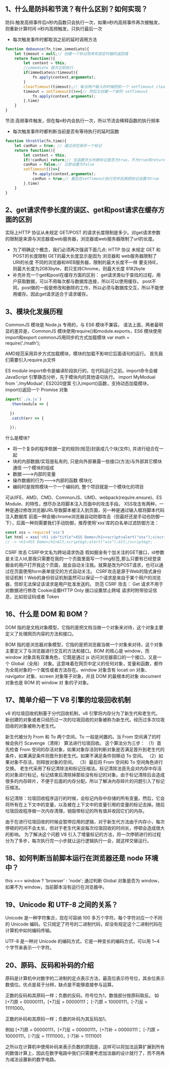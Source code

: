 ## 1、什么是防抖和节流？有什么区别？如何实现？
防抖:触发高频事件后n秒内函数只会执行一次，如果n秒内高频事件再次被触发，则重新计算时间
n秒内高频触发，只执行最后一次
* 每次触发事件时都取消之前的延时调用方法
```javascript
function debounce(fn,time,immediate){
    let timeout = null;// 创建一个标记用来存放定时器的返回值
    return function(){
        let context = this;
        //immediate 首次立即执行
        if(immediate&&!timeout){
            fn.apply(context,arguments);
        }
        clearTimeout(timeout);// 每当用户输入的时候把前一个 setTimeout clear 掉
        timeout = setTimeout(()=>{// 然后又创建一个新的 setTimeout
            fn.apply(context,arguments);
        },time)
    }
}
```
节流:高频事件触发，但在每n秒内会执行一次，所以节流会稀释函数的执行频率
* 每次触发事件时都判断当前是否有等待执行的延时函数
```javascript
function throttle(fn,time){
    let canRun = true; // 通过闭包保存一个标记
    return function(){
        let context = this;
        if(!canRun) return;// 在函数开头判断标记是否为true，不为true则return
        canRun = false;// 立即设置为false
        setTimeout(()=>{
            fn.apply(context,arguments);
            canRun = true;// 最后在setTimeout执行完毕后再把标记设置为true
        },time)
    }
}
```

## 2、get请求传参长度的误区、get和post请求在缓存方面的区别
实际上HTTP 协议从未规定 GET/POST 的请求长度限制是多少。对get请求参数的限制是来源与浏览器或web服务器，浏览器或web服务器限制了url的长度。

* 为了明确这个概念，我们必须再次强调下面几点:
HTTP 协议 未规定 GET 和POST的长度限制
GET的最大长度显示是因为 浏览器和 web服务器限制了 URI的长度
不同的浏览器和WEB服务器，限制的最大长度不一样
要支持IE，则最大长度为2083byte，若只支持Chrome，则最大长度 8182byte
* 补充补充一个get和post在缓存方面的区别：
get请求类似于查找的过程，用户获取数据，可以不用每次都与数据库连接，所以可以使用缓存。
post不同，post做的一般是修改和删除的工作，所以必须与数据库交互，所以不能使用缓存。因此get请求适合于请求缓存。

## 3、模块化发展历程
CommonJS 模块是 Node.js 专用的，与 ES6 模块不兼容。
语法上面，两者最明显的差异是，CommonJS 模块使用require()和module.exports，ES6 模块使用import和export
commonJS用同步的方式加载模块 var math = require('./math');

AMD规范采用异步方式加载模块，模块的加载不影响它后面语句的运行。
首先我们需要引入require.js文件

ES module import命令是编译阶段执行的，在代码运行之前。import命令会被 JavaScript 引擎静态分析，先于模块内的其他语句执行。
import MyModual from './myModual';
ES2020提案 引入import()函数，支持动态加载模块，import()返回一个 Promise 对象
```javascript
import(`./a.js`)
  .then(module => {
    
  })
  .catch(err => {
    
  });
```

什么是模块?
* 将一个复杂的程序依据一定的规则(规范)封装成几个块(文件), 并进行组合在一起
* 块的内部数据/实现是私有的, 只是向外部暴露一些接口(方法)与外部其它模块通信
一个模块的组成
* 数据--->内部的变量
* 操作数据的行为--->内部的函数
模块化
* 编码时是按照模块一个一个编码的, 整个项目就是一个模块化的项目

可从IIFE、AMD、CMD、CommonJS、UMD、webpack(require.ensure)、ES Module、<script type="module"> 这几个角度考虑。
模块化主要是用来抽离公共代码，隔离作用域，避免变量冲突等。
* IIFE：使用自执行函数来编写模块化，特点：在一个单独的函数作用域中执行代码，避免变量冲突。
```javascript
(function(){
  return {
    data:[]
  }
})()
```
* AMD：使用requireJS 来编写模块化，特点：依赖必须提前声明好。
```javascript
define('./index.js',function(code){
    // code 就是index.js 返回的内容
})
```
* CMD：使用seaJS 来编写模块化，特点：支持动态引入依赖文件。
```javascript
define(function(require, exports, module) {  
  var indexCode = require('./index.js');
})
```
* CommonJS：nodejs 中自带的模块化。
```javascript
var fs = require('fs');
```
* UMD：兼容AMD，CommonJS 模块化语法。
* webpack(require.ensure)：webpack 2.x 版本中的代码分割。
* ES Modules：ES6 引入的模块化，支持import 来引入另一个 js 。
```javascript
import a from 'a';
```

## 4、['1','2','3'].map(parseInt) 输出什么,为什么？
输出：[1, NaN, NaN]
首先让我们回顾一下，map函数的第一个参数callback：
var new_array = arr.map(function callback(currentValue[, index[, array]]) { // Return element for new_array }[, thisArg])这个callback一共可以接收三个参数，其中第一个参数代表当前被处理的元素，而第二个参数代表该元素的索引。

而parseInt则是用来解析字符串的，使字符串成为指定基数的整数。parseInt(string, radix)接收两个参数，第一个表示被处理的值（字符串），第二个表示为解析时的基数。
了解这两个函数后，我们可以模拟一下运行情况
* parseInt('1', 0) //radix为0时，且string参数不以“0x”和“0”开头时，按照10为基数处理。这个时候返回1
* parseInt('2', 1) //基数为1（1进制）表示的数中，最大值小于2，所以无法解析，返回NaN
* parseInt('3', 2) //基数为2（2进制）表示的数中，最大值小于3，所以无法解析，返回NaN
map函数返回的是一个数组，所以最后结果为[1, NaN, NaN]

## 5、http和https的区别？
http传输的数据都是未加密的，也就是明文的，网景公司设置了SSL协议来对http协议传输的数据进行加密处理，简单来说https协议是由http和ssl协议构建的可进行加密传输和身份认证的网络协议，比http协议的安全性更高。主要的区别如下：

* Https协议需要ca证书，费用较高。
* http是超文本传输协议，信息是明文传输，https则是具有安全性的ssl加密传输协议。
* 使用不同的链接方式，端口也不同，一般而言，http协议的端口为80，https的端口为443
* http的连接很简单，是无状态的；HTTPS协议是由SSL+HTTP协议构建的可进行加密传输、身份认证的网络协议，比http协议安全。

## 6、为什么虚拟dom会提高性能?
虚拟dom相当于在js和真实dom中间加了一个缓存，利用dom diff算法避免了没有必要的dom操作，从而提高性能。
具体实现步骤如下：
用 JavaScript 对象结构表示 DOM 树的结构；然后用这个树构建一个真正的 DOM 树，插到文档当中
当状态变更的时候，重新构造一棵新的对象树。然后用新的树和旧的树进行比较，记录两棵树差异
把2所记录的差异应用到步骤1所构建的真正的DOM树上，视图就更新了。

## 7、变量的赋值可以分为三个阶段
创建变量，在内存中开辟空间
初始化变量，将变量初始化为undefined
真正赋值

* 关于let、var和function：
let的「创建」过程被提升了，但是初始化没有提升。
var的「创建」和「初始化」都被提升了。
function的「创建」「初始化」和「赋值」都被提升了。

## 8、下面代码中什么时候会输出1？
```javascript
var a = ?;
if(a == 1 && a == 2 && a == 3){
     conso.log(1);
}
```
因为==会进行隐式类型转换 所以我们重写toString方法就可以了
```javascript
var a = {
  i: 1,
  toString() {
    return a.i++;
  }
}
```

## 9、下面代码输出的结果是什么？
```javascript
var a = {n: 2};
var b = a;
a.x = a = {n: 2};

console.log(a.x)     
console.log(b.x)
//undefined {n:2}
```
首先，a和b同时引用了{n:2}对象，接着执行到a.x = a = {n：2}语句，尽管赋值是从右到左的没错，但是.的优先级比=要高，所以这里首先执行a.x，相当于为a（或者b）所指向的{n:2}对象新增了一个属性x，即此时对象将变为{n:2;x:undefined}。之后按正常情况，从右到左进行赋值，此时执行a ={n:2}的时候，a的引用改变，指向了新对象{n：2},而b依然指向的是旧对象。之后执行a.x = {n：2}的时候，并不会重新解析一遍a，而是沿用最初解析a.x时候的a，也即旧对象，故此时旧对象的x的值为{n：2}，旧对象为 {n:2;x:{n：2}}，它被b引用着。后面输出a.x的时候，又要解析a了，此时的a是指向新对象的a，而这个新对象是没有x属性的，故访问时输出undefined；而访问b.x的时候，将输出旧对象的x的值，即{n:2}。

## 10、下面代码的输出是什么?
```javascript
function checkAge(data) {
  if (data === { age: 18 }) {
    console.log("You are an adult!");
  } else if (data == { age: 18 }) {
    console.log("You are still an adult.");
  } else {
    console.log(`Hmm.. You don't have an age I guess`);
  }
}

checkAge({ age: 18 });//Hmm.. You don't have an age I guess
```
在比较相等性，原始类型通过它们的值进行比较，而对象通过它们的引用进行比较。JavaScript检查对象是否具有对内存中相同位置的引用。
我们作为参数传递的对象和我们用于检查相等性的对象在内存中位于不同位置，所以它们的引用是不同的。

## 11、下面代码的输出是什么?
```javascript
onst obj = { 1: "a", 2: "b", 3: "c" };
const set = new Set([1, 2, 3, 4, 5]);

obj.hasOwnProperty("1");//true
obj.hasOwnProperty(1);//true
set.has("1");//false
set.has(1);//true
```
所有对象键（不包括Symbols）都会被存储为字符串，即使你没有给定字符串类型的键。这就是为什么obj.hasOwnProperty（'1'）也返回true。
上面的说法不适用于Set。在我们的Set中没有“1”：set.has（'1'）返回false。它有数字类型1，set.has（1）返回true。

## 12、下面代码的输出是什么?
这题考察的是对象的键名的转换。
对象的键名只能是字符串和 Symbol 类型。
其他类型的键名会被转换成字符串类型。
对象转字符串默认会调用 toString 方法。
```javascript
// example 1
var a={}, b='123', c=123;
a[b]='b';
// c 的键名会被转换成字符串'123'，这里会把 b 覆盖掉。
a[c]='c';  
// 输出 c
console.log(a[b]);

// example 2
var a={}, b=Symbol('123'), c=Symbol('123');  
// b 是 Symbol 类型，不需要转换。
a[b]='b';
// c 是 Symbol 类型，不需要转换。任何一个 Symbol 类型的值都是不相等的，所以不会覆盖掉 b。
a[c]='c';
// 输出 b
console.log(a[b]);

// example 3
var a={}, b={key:'123'}, c={key:'456'};  
// b 不是字符串也不是 Symbol 类型，需要转换成字符串。
// 对象类型会调用 toString 方法转换成字符串 [object Object]。
a[b]='b';
// c 不是字符串也不是 Symbol 类型，需要转换成字符串。
// 对象类型会调用 toString 方法转换成字符串 [object Object]。这里会把 b 覆盖掉。
a[c]='c';  
// 输出 c
console.log(a[b]);
```

## 13、ES Module和CommonJS的区别
1.使用区别
```javascript
// 1-1：ES Module
export let yyy = value2
export default {xxx, yyy}
import {xxx, yyy} from '模块名/模块相对路径'
// 1-2：CommonJS
exports.xxx = value
module.exports = value
var module = require('模块名/模块相对路径')
```
2.esm属于编译时加载，即静态加载。在编译阶段就能确定模块之间的依赖关系，以及输入和输出的变量。
com属于运行时加载，只有在代码运行时，才能确定这些东西。esm的好处可以做到 tree shaking。
3.esm可以加载模块的部分内容，com是加载模块的整个对象，再取到具体内容。但esm如果使用export default也是加载模块的整个对象的
4.esm输出的是值的引用，com输出的是值的拷贝。
5.esm属于编译时加载，无法做到运行时加载。有一个方案，使用import**函数**，完成运行时加载，也就是动态加载。
import函数和require都是运行时加载，区别在于import是异步加载【返回一个promise】，require是同步加载。

## 14、http 协议
HTTP/1.0：最早的http只是使用在一些较为简单的网页上和网络请求上，所以比较简单，每次请求都打开一个新的TCP链接，收到响应之后立即断开连接。
HTTP/1.1：
HTTP/1.1 引入了更多的缓存控制策略，如Entity tag，If-Unmodified-Since, If-Match, If-None-Match等
HTTP/1.1 允许范围请求，即在请求头中加入Range头部
HTTP/1.1 的请求消息和响应消息都必须包含Host头部，以区分同一个物理主机中的不同虚拟主机的域名
HTTP/1.1 默认开启持久连接，在一个TCP连接上可以传送多个HTTP请求和响应，减少了建立和关闭连接的消耗和延迟。
HTTP/2.0：
在 HTTP/2 中，有两个非常重要的概念，分别是帧（frame）和流（stream），理解这两个概念是理解下面多路复用的前提。 帧代表数据传输的最小的单位，每个帧都有序列标识表明该帧属于哪个流，流也就是多个帧组成的数据流，每个流表示一个请求。
区别：HTTP/2.0的协议解析采用二进制格式、多路复用、头部压缩、服务端推送
HTTP/3.0：
Google 基于 UDP 协议推出了一个的 QUIC 协议，并且使用在了 HTTP/3 上。
优点：避免包阻塞、快速重启会话

正向代理：客户为了从源服务器中取得内容，由客户端向代理服务器发出请求，并指定目标访问服务器，然后，代理服务器向源服务器转交需求，并将获得的内容返回给客户端。需要注意的是，在正向代理过程中隐藏了真实请求的客户端，即服务端不知道真实请求客户是谁。（科学上网）

反向代理：客户端向反向代理发出请求，反向代理服务器收到请求后判断请求走向何处，然后再将结果反馈给客户端。同样需要注意的是，在反向代理过程中，隐藏了内部服务器的信息，用户不需要知道是具体哪一台服务器提供的服务，只要知道反向代理服务器是谁就好了，我们甚至可以把反向代理服务器当做真正服务器看待。这种形式的代理通常被用作实现负载均衡，比如Nginx就是一种出色的反向代理服务器。

HTTPS和HTTP的区别主要如下：
* HTTPS协议需要到CA（证书颁发机构）申请证书。
* HTTP协议运行在TCP之上，所有传输的内容都是明文，HTTPS运行在SSL/TLS之上，SSL/TLS运行在TCP之上，所有传输的内容都经过加密的。
* HTTP和HTTPS使用的是完全不同的连接方式，用的端口也不一样，前者是80，后者是443。
* http的连接很简单，是无状态的；HTTPS协议是由HTTP+SSL协议构建的可进行加密传输、身份认证的网络协议，可以有效的防止运营商劫持，解决了防劫持的一个大问题，比http协议安全。

## 15、WEB安全防范
XSS 攻击
XSS 攻击全称跨站脚本攻击，是利用html可以执行<script>alert(1)</script>的特性，想尽办法将脚本注入页面中的攻击手段。
XSS攻击有两种，一种是通过修改浏览器URL导致脚本被注入到页面，另一种是通过输入框将脚本代码注入数据库
前面一种会被chrome浏览器自动防御攻击（但最好还是手动也防御一下），后面一种则需要我们手动防御，推荐使用'xss'库的白名单过滤防御方法：
```javascript
const xss = require('xss')
let html = xss('<h1 id="title">XSS Demo</h1><script>alert("xss");</script>')
// -> <h1>XSS Demo</h1>&lt;script&gt;alert("xss");&lt;/script&gt;
```
CSRF 攻击
CSRF中文名为跨站请求伪造
假如掘金有个加关注的GET接口，id参数是关注人Id,那我只需要在我的一个页面里面写一个img标签,那么只要有已经登录掘金的用户打开我这个页面，就会自动关注我。就算是改为POST请求，也可以通过在页面使用form表单提交的方式自动关注。
CSRF攻击是源于Web的隐式身份验证机制！Web的身份验证机制虽然可以保证一个请求是来自于某个用户的浏览器，但却无法保证该请求是用户批准发送的。
防范 CSRF 攻击：
Get 请求不用于对数据进行修改
Cookie设置HTTP Only
接口设置禁止跨域
请求时附带验证信息，比如验证码或者 Token

## 16、什么是 DOM 和 BOM？
DOM 指的是文档对象模型，它指的是把文档当做一个对象来对待，这个对象主要定义了处理网页内容的方法和接口。

BOM 指的是浏览器对象模型，它指的是把浏览器当做一个对象来对待，这个对象主要定义了与浏览器进行交互的方法和接口。BOM
的核心是 window，而 window 对象具有双重角色，它既是通过 js 访问浏览器窗口的一个接口，又是一个 Global（全局）
对象。这意味着在网页中定义的任何对象，变量和函数，都作为全局对象的一个属性或者方法存在。window 对象含有 locati
on 对象、navigator 对象、screen 对象等子对象，并且 DOM 的最根本的对象 document 对象也是 BOM 的 window 对
象的子对象。


## 17、简单介绍一下 V8 引擎的垃圾回收机制
v8 的垃圾回收机制基于分代回收机制，v8 引擎将内存分为了新生代和老生代。
新创建的对象或者只经历过一次的垃圾回收的对象被称为新生代。经历过多次垃圾回收的对象被称为老生代。

新生代被分为 From 和 To 两个空间，To 一般是闲置的。当 From 空间满了的时候会执行 Scavenge（清除） 算法进行垃圾回收。
这个算法分为三步：
（1）首先检查 From 空间的存活对象，如果对象存活则判断对象是否满足晋升到老生代的条件，如果满足条件则晋升到老生代。如果不满足条件则移动 To 空间。
（2）如果对象不存活，则释放对象的空间。
（3）最后将 From 空间和 To 空间角色进行交换。
老生代采用了标记清除法和标记压缩法。标记清除法首先会对内存中存活的对象进行标记，标记结束后清除掉那些没有标记的对象。由于标记清除后会造成很多的内存碎片，不便于后面的内存分配。所以了解决内存碎片的问题引入了标记压缩法。

标记清除：垃圾回收程序运行的时候，会标记内存中存储的所有变量。然后，它会将所有在上下文中的变量，以及被在上下文中的变量引用的变量的标记去掉。随后垃圾回收程序做一次内存清理，销毁带标记的所有值并收回它们的内存。

由于在进行垃圾回收的时候会暂停应用的逻辑，对于新生代方法由于内存小，每次停顿的时间不会太长，但对于老生代来说每次垃圾回收的时间长，停顿会造成很大的影响。 为了解决这个问题 V8 引入了增量标记的方法，将一次停顿进行的过程分为了多步，每次执行完一小步就让运行逻辑执行一会，就这样交替运行。

## 18、如何判断当前脚本运行在浏览器还是 node 环境中？
this === window ? 'browser' : 'node';
通过判断 Global 对象是否为 window，如果不为 window，当前脚本没有运行在浏览器中。


## 19、Unicode 和 UTF-8 之间的关系？
Unicode 是一种字符集合，现在可容纳 100 多万个字符。每个字符对应一个不同的 Unicode 编码，它只规定了符号的二进制代码，却没有规定这个二进制代码在计算机中如何编码传输。

UTF-8 是一种对 Unicode 的编码方式，它是一种变长的编码方式，可以用 1~4 个字节来表示一个字符。


## 20、原码、反码和补码的介绍
原码是计算机中对数字的二进制的定点表示方法，最高位表示符号位，其余位表示数值位。优点是易于分辨，缺点是不能够直接参与运算。

正数的反码和其原码一样；负数的反码，符号位为1，数值部分按原码取反。
如 [+7]原 = 00000111，[+7]反 = 00000111； [-7]原 = 10000111，[-7]反 = 11111000。

正数的补码和其原码一样；负数的补码为其反码加1。

例如 [+7]原 = 00000111，[+7]反 = 00000111，[+7]补 = 00000111；
[-7]原 = 10000111，[-7]反 = 11111000，[-7]补 = 11111001

之所以在计算机中使用补码来表示负数的原因是，这样可以将加法运算扩展到所有的数值计算上，因此在数字电路中我们只需要考虑加法器的设计就行了，而不用再为减法设置新的数字电路。


